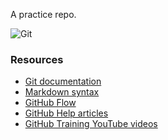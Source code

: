 A practice repo.

<img src="https://imgs.xkcd.com/comics/git.png" title="If that doesn&#39;t fix it, git.txt contains the phone number of a friend of mine who understands git. Just wait through a few minutes of &#39;It&#39;s really pretty simple, just think of branches as...&#39; and eventually you&#39;ll learn the commands that will fix everything." alt="Git" />


### Resources
- [Git documentation](http://git-scm.com/docs)
- [Markdown syntax](http://guides.github.com/features/mastering-markdown/)
- [GitHub Flow](https://guides.github.com/introduction/flow/)
- [GitHub Help articles](https://help.github.com)
- [GitHub Training YouTube videos](https://www.youtube.com/user/GitHubGuides/videos?view=0&sort=dd&live_view=500&flow=list)
